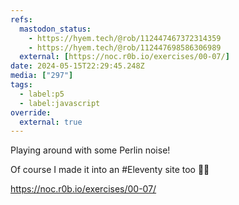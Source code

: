 ```yaml
---
refs:
  mastodon_status:
    - https://hyem.tech/@rob/112447467372314359
    - https://hyem.tech/@rob/112447698586306989
  external: [https://noc.r0b.io/exercises/00-07/]
date: 2024-05-15T22:29:45.248Z
media: ["297"]
tags:
  - label:p5
  - label:javascript
override:
  external: true
---
```


Playing around with some Perlin noise!

Of course I made it into an #Eleventy site too 🤷‍♂️

https://noc.r0b.io/exercises/00-07/
